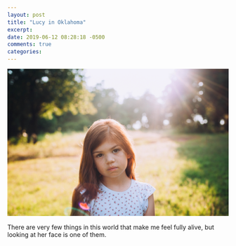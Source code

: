 ```yaml
---
layout: post
title: "Lucy in Oklahoma"
excerpt: 
date: 2019-06-12 08:28:18 -0500
comments: true
categories: 
---
```


![](/assets/2019/06/lucy_ok.jpg)

There are very few things in this world that make me feel fully alive, but looking at her face is one of them.
